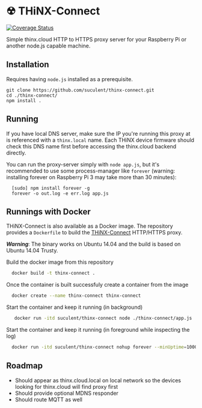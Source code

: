 # ☢ THiNX-Connect

[![Coverage Status](https://coveralls.io/repos/github/suculent/thinx-connect/badge.svg?branch=master)](https://coveralls.io/github/suculent/thinx-connect?branch=master)

Simple thinx.cloud HTTP to HTTPS proxy server for your Raspberry Pi or another node.js capable machine.

## Installation

  Requires having `node.js` installed as a prerequisite.

```
git clone https://github.com/suculent/thinx-connect.git
cd ./thinx-connect/
npm install .
```

## Running

If you have local DNS server, make sure the IP you're running this proxy at is referenced with a `thinx.local` name. Each THiNX device firmware should check this DNS name first before accessing the thinx.cloud backend directly.

You can run the proxy-server simply with `node app.js`, but it's recommended to use some process-manager like `forever` (warning: installing forever on Raspberry Pi 3 may take more than 30 minutes):

      [sudo] npm install forever -g
      forever -o out.log -e err.log app.js

## Runnings with Docker

THiNX-Connect is also available as a Docker image. The repository provides a `Dockerfile` to build the [THiNX-Connect](https://hub.docker.com/r/suculent/thinx-connect/) HTTP/HTTPS proxy.

***Warning***: The binary works on Ubuntu 14.04 and the build is based on Ubuntu 14.04 Trusty.

Build the docker image from this repository

```bash
  docker build -t thinx-connect .
```

Once the container is built successfuly create a container from the image

```bash
  docker create --name thinx-connect thinx-connect
```

Start the container and keep it running (in background)

```bash
   docker run -itd suculent/thinx-connect node ./thinx-connect/app.js
```

Start the container and keep it running (in foreground while inspecting the log)

```bash
  docker run -itd suculent/thinx-connect nohup forever --minUptime=1000 --spinSleepTime=5000 ./thinx-connect/app.js & tail -f nohup.out
```


## Roadmap

* Should appear as thinx.cloud.local on local network so the devices looking for thinx.cloud will find proxy first
* Should provide optional MDNS responder
* Should route MQTT as well
